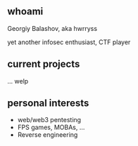 ## whoami
Georgiy Balashov, aka hwrryss

yet another infosec enthusiast, CTF player

## current projects
...
welp

## personal interests
- web/web3 pentesting
- FPS games, MOBAs, ... 
- Reverse engineering

<!--
**hwrryss/hwrryss** is a ✨ _special_ ✨ repository because its `README.md` (this file) appears on your GitHub profile.

Here are some ideas to get you started:

- 🔭 I’m currently working on ...
- 🌱 I’m currently learning ...
- 👯 I’m looking to collaborate on ...
- 🤔 I’m looking for help with ...
- 💬 Ask me about ...
- 📫 How to reach me: ...
- 😄 Pronouns: ...
- ⚡ Fun fact: ...
-->
